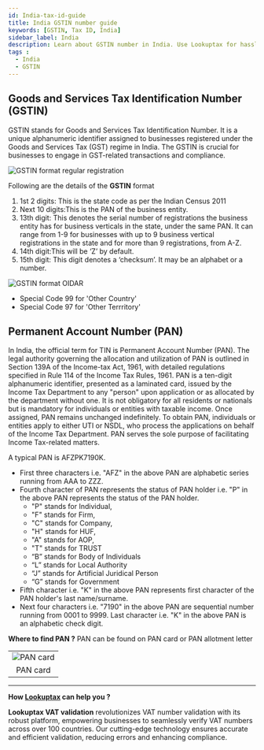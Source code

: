 ```yaml
---
id: India-tax-id-guide
title: India GSTIN number guide
keywords: [GSTIN, Tax ID, India]
sidebar_label: India
description: Learn about GSTIN number in India. Use Lookuptax for hassle-free tax id validation in India and other 100+ countries
tags : 
  - India
  - GSTIN
---
```

## Goods and Services Tax Identification Number (GSTIN)
GSTIN stands for Goods and Services Tax Identification Number. It is a unique alphanumeric identifier assigned to businesses registered under the Goods and Services Tax (GST) regime in India. The GSTIN is crucial for businesses to engage in GST-related transactions and compliance.

![GSTIN format regular registration](/img/GSTIN-format-regular-registration.png)

 Following are the details of the **GSTIN** format 

 1. 1st 2 digits: This is the state code as per the Indian Census 2011
 2. Next 10 digits:This is the PAN of the business entity.
 3. 13th digit: This denotes the serial number of registrations the business entity has for business verticals in the state, under the same PAN. It can range from 1-9 for businesses with up to 9 business vertical registrations in the state and for more than 9 registrations, from A-Z.
 4. 14th digit:This will be ‘Z’ by default.
 5. 15th digit: This digit denotes a ‘checksum’. It may be an alphabet or a number.

  ![GSTIN format OIDAR](/img/GSTIN-format-OIDAR.png)

* Special Code 99 for 'Other Country'
* Special Code 97 for 'Other Terrritory'  

## Permanent Account Number (PAN) 
In India, the official term for TIN is Permanent Account Number (PAN). The legal authority governing the allocation and utilization of PAN is outlined in Section 139A of the Income-tax Act, 1961, with detailed regulations specified in Rule 114 of the Income Tax Rules, 1961. PAN is a ten-digit alphanumeric identifier, presented as a laminated card, issued by the Income Tax Department to any "person" upon application or as allocated by the department without one. It is not obligatory for all residents or nationals but is mandatory for individuals or entities with taxable income. Once assigned, PAN remains unchanged indefinitely. To obtain PAN, individuals or entities apply to either UTI or NSDL, who process the applications on behalf of the Income Tax Department. PAN serves the sole purpose of facilitating Income Tax-related matters.

A typical PAN is AFZPK7190K. 
* First three characters i.e. "AFZ" in the above PAN are alphabetic series running from AAA to ZZZ.
* Fourth character of PAN represents the status of PAN holder i.e. "P" in the above PAN represents the status of the PAN holder.
  * "P" stands for Individual,
  * "F" stands for Firm,
  * "C" stands for Company,
  * "H" stands for HUF,
  * "A" stands for AOP,
  * "T" stands for TRUST
  * “B” stands for Body of Individuals
  * “L” stands for Local Authority
  * “J” stands for Artificial Juridical Person
  * “G” stands for Government
* Fifth character i.e. "K" in the above PAN represents first character of the PAN holder's last name/surname.
* Next four characters i.e. "7190" in the above PAN are sequential number running from 0001 to 9999. Last character i.e. "K" in the above PAN is an alphabetic check digit.

**Where to find PAN ?**
PAN can be found on PAN card or PAN allotment letter

<table align="center" border="0px" border-color="#dedede"><tr><td>
  <img src="/docs/img/taxid/pan.PNG" alt="PAN card"/>
  </td></tr>
  <tr><td align="center">PAN card</td></tr>
</table>

----
**How [Lookuptax](https://lookuptax.com/) can help you ?**

**Lookuptax VAT validation**  revolutionizes VAT number validation with its robust platform, empowering businesses to seamlessly verify VAT numbers across over 100 countries. Our cutting-edge technology ensures accurate and efficient validation, reducing errors and enhancing compliance.
